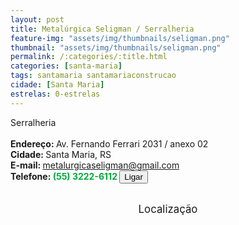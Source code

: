 ```yaml
---
layout: post
title: Metalúrgica Seligman / Serralheria
feature-img: "assets/img/thumbnails/seligman.png"
thumbnail: "assets/img/thumbnails/seligman.png"
permalink: /:categories/:title.html
categories: [santa-maria]
tags: santamaria santamariaconstrucao
cidade: [Santa Maria]
estrelas: 0-estrelas
---
```

Serralheria<!-- more --><br />
 <br/>
<b>Endereço: </b>Av. Fernando Ferrari 2031 / anexo 02<br />
<b>Cidade: </b>Santa Maria, RS<br />
<b>E-mail: </b>metalurgicaseligman@gmail.com<br />
<b>Telefone: <span style="color: #00ab3a;">(55) 3222-6112</span> <a href="tel:5532226112"><button class="ligar">Ligar</button></a></b><br />
<br />
<style>
      #map {
        height: 400px;
        width: 100%;
       }
    </style>

<div style="font-size: larger; text-align: center;">
Localização</div>
<div id="map">
<script>
      function initMap() {
        var uluru = {lat: -29.6996854, lng: -53.7928139};
        var map = new google.maps.Map(document.getElementById('map'), {
          zoom: 17,
          center: uluru
        });
        var marker = new google.maps.Marker({
          position: uluru,
          map: map
        });
      }
    </script>
    <script async="" defer="" src="https://maps.googleapis.com/maps/api/js?key=AIzaSyDDc8SHLmOesJRaXCW0fZ2ST09W4s0ME5g&amp;callback=initMap">
    </script>
</div>

